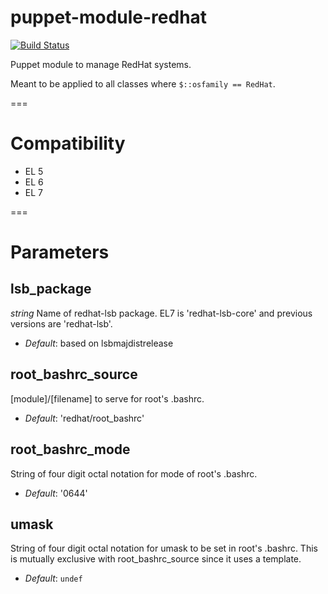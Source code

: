 puppet-module-redhat
===

[![Build Status](
https://api.travis-ci.org/ghoneycutt/puppet-module-redhat.png?branch=master)](https://travis-ci.org/ghoneycutt/puppet-module-redhat)

Puppet module to manage RedHat systems.

Meant to be applied to all classes where `$::osfamily == RedHat`.

===

# Compatibility

  * EL 5
  * EL 6
  * EL 7

===

# Parameters

lsb_package
-----------
*string* Name of redhat-lsb package. EL7 is 'redhat-lsb-core' and previous versions are 'redhat-lsb'.

- *Default*: based on lsbmajdistrelease

root_bashrc_source
------------------
[module]/[filename] to serve for root's .bashrc.

- *Default*: 'redhat/root_bashrc'

root_bashrc_mode
----------------
String of four digit octal notation for mode of root's .bashrc.

- *Default*: '0644'

umask
-----
String of four digit octal notation for umask to be set in root's .bashrc. This is mutually exclusive with root_bashrc_source since it uses a template.

- *Default*: `undef`

